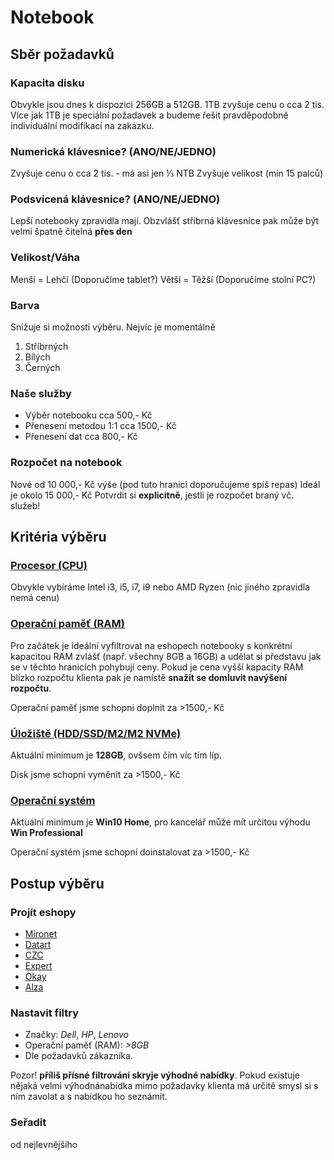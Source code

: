 # Notebook

## Sběr požadavků

### Kapacita disku
Obvykle jsou dnes k dispozici 256GB a 512GB. 
1TB zvyšuje cenu o cca 2 tis.
Více jak 1TB je speciální požadavek a budeme řešit pravděpodobně individuální modifikací na zakázku.

### Numerická klávesnice? (ANO/NE/JEDNO)
Zvyšuje cenu o cca 2 tis. - má asi jen ⅓ NTB
Zvyšuje velikost (min 15 palců)

### Podsvícená klávesnice? (ANO/NE/JEDNO)
Lepší notebooky zpravidla mají.
Obzvlášť stříbrná klávesnice pak může být velmi špatně čitelná **přes den**

### Velikost/Váha
Menší = Lehčí (Doporučíme tablet?)
Větší = Těžší (Doporučíme stolní PC?)

### Barva
Snižuje si možnosti výběru. Nejvíc je momentálně
1. Stříbrných
1. Bílých
1. Černých

### Naše služby
- Výběr notebooku cca 500,- Kč
- Přenesení metodou 1:1 cca 1500,- Kč
- Přenesení dat cca 800,- Kč

### Rozpočet na notebook
Nové od 10 000,- Kč výše (pod tuto hranici doporučujeme spíš repas)
Ideál je okolo 15 000,- Kč
Potvrdit si **explicitně**, jestli je rozpočet braný vč. služeb!

## Kritéria výběru

### [Procesor (CPU)](/service/hw/cpu)
Obvykle vybíráme Intel i3, i5, i7, i9 nebo AMD Ryzen (nic jiného zpravidla nemá cenu)

### [Operační paměť (RAM)](/service/hw/ram)
Pro začátek je ideální vyfiltrovat na eshopech notebooky s konkrétní kapacitou RAM zvlášť (např. všechny 8GB a 16GB) a udělat si představu jak se v těchto hranicích pohybují ceny.
Pokud je cena vyšší kapacity RAM blízko rozpočtu klienta pak je namístě **snažit se domluvit navýšení rozpočtu**.

Operační paměť jsme schopni doplnit za >1500,- Kč

### [Úložiště (HDD/SSD/M2/M2 NVMe)](/service/hw/disk)
Aktuální minimum je **128GB**, ovšsem čím víc tím líp.

Disk jsme schopni vyměnit za >1500,- Kč

### [Operační systém](/service/win)
Aktuální minimum je **Win10 Home**, pro kancelář může mít určitou výhodu **Win Professional**

Operační systém jsme schopní doinstalovat za >1500,- Kč

## Postup výběru

### Projít eshopy
- [Mironet](https://www.mironet.cz/notebooky+fc1504/?pn4293%5B%5D=Dell&pn4293%5B%5D=HP&pn4293%5B%5D=Lenovo&pn8610%7CFrom=8&sort=1)
- [Datart](https://www.datart.cz/pc-notebooky/filter/o:3/v:-4:-13641:-4189/v:4723:-115102:-115100)
- [CZC](https://www.czc.cz/notebooky/produkty?vyrobce=dell,hp,lenovo&velikost-operacni-pameti-gb=8)
- [Expert](https://www.expert.cz/notebooky/#iop=15&CatID=1026&p=1&Manufact=1921%2C1877&ArtID=0&pn=price&sort=up&m=1921&m=1877&prf=4400&prt=34000&prfDef=4400&prtDef=34000&pv_374_min=14&pv_374_max=17%2C3&pv_378_min=1%20920%20%C3%97%201%20080%20px&pv_378_max=1920x1080%20px&pid=6136&pv_6136=34745%2C34954&pv_6136_min=8&pv_6136_max=16&pv_1061_min=256&pv_1061_max=1128&pv_14760_min=2&pv_14760_max=8&pv_7138_min=1&pv_7138_max=4%2C5&pv_1_min=1390&pv_1_max=3740&pv_39468_min=-&pv_39468_max=Sd%C3%ADlen%C3%A1%20GB)
- [Okay](https://www.okay.cz/collections/notebooky?gclid=Cj0KCQiAosmPBhCPARIsAHOen-MadoQJaQEeh30oy66sybGPchA4m9yOQZRsfJm_Dd-xSmyfAhv5agcaAlRsEALw_wcB&pf_v_vyrobci=Dell&pf_v_vyrobci=Lenovo&pf_v_vyrobci=HP)
- [Alza](https://www.alza.cz/levne-notebooky/18842920.htm#f&cst=null&cud=0&pg=1&pn=1&prod=1776,1287,1396&par70=8192--65536&sc=700)

### Nastavit filtry
- Značky: *Dell*, *HP*, *Lenovo*
- Operační paměť (RAM): *>8GB*
- Dle požadavků zákazníka.

Pozor! **příliš přísné filtrování skryje výhodné nabídky**. Pokud existuje nějaká velmi výhodnánabídka mimo požadavky klienta má určitě smysl si s ním zavolat a s nabídkou ho seznámit.

### Seřadit
od nejlevnějšího